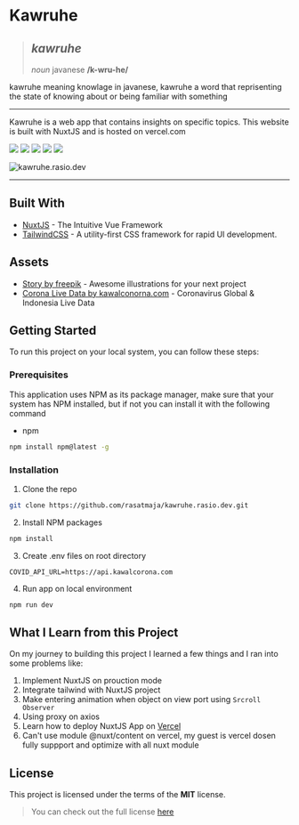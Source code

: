 # Kawruhe
> ## ***kawruhe***
> *noun*
> javanese **/k-wru-he/**

kawruhe meaning knowlage in javanese, kawruhe a word that reprisenting the state of knowing about or being familiar with something

---

Kawruhe is a web app that contains insights on specific topics. This website is built with NuxtJS and is hosted on vercel.com

![](https://img.shields.io/badge/Version-1.0.0-informational?style=flat&logo=<LOGO_NAME>&logoColor=white&color=2bbc8a)
![](https://img.shields.io/badge/Build-Sucess-informational?style=flat&logo=<LOGO_NAME>&logoColor=white&color=2bbc8a)
![](https://img.shields.io/badge/NPM-6.14.8-informational?style=flat&logo=npm&logoColor=white&color=C83837)
![](https://img.shields.io/badge/NuxtJS-2.14.5-informational?style=flat&logo=nuxt-js&logoColor=white&color=2bbc8a)
![](https://img.shields.io/badge/@nuxt/tailwindcss-3.0.2-informational?style=flat&logo=tailwind-css&logoColor=white&color=38B2AC)


![kawruhe.rasio.dev](https://github.com/rasatmaja/kawruhe.rasio.dev/raw/main/assets/img/covid/cover.gif)

---

## Built With

* [NuxtJS](https://nuxtjs.org/) - The Intuitive Vue Framework
* [TailwindCSS](https://tailwindcss.com/) - A utility-first CSS framework for rapid UI development.

## Assets

* [Story by freepik](https://stories.freepik.com/) - Awesome illustrations for your next project
* [Corona Live Data by kawalconorna.com](https://kawalcorona.com/api/) - Coronavirus Global & Indonesia Live Data

## Getting Started

To run this project on your local system, you can follow these steps:

### Prerequisites

This application uses NPM as its package manager, make sure that your system has NPM installed, but if not you can install it with the following command

* npm
```sh
npm install npm@latest -g
```

### Installation

1. Clone the repo
```sh
git clone https://github.com/rasatmaja/kawruhe.rasio.dev.git
```
2. Install NPM packages
```sh
npm install
```
3. Create .env files on root directory
```
COVID_API_URL=https://api.kawalcorona.com
```
4. Run app on local environment
```sh
npm run dev
```

## What I Learn from this Project 
On my journey to building this project I learned a few things and I ran into some problems like:

1. Implement NuxtJS on prouction mode
2. Integrate tailwind with NuxtJS project
3. Make entering animation when object on view port using `Srcroll Observer`
4. Using proxy on axios
5. Learn how to deploy NuxtJS App on [Vercel](https://vercel.com/)
6. Can't use module @nuxt/content on vercel, my guest is vercel dosen fully suppport and optimize with all nuxt module

## License
This project is licensed under the terms of the **MIT** license.
>You can check out the full license [here](https://github.com/rasatmaja/kawruhe.rasio.dev/blob/main/LICENSE)

